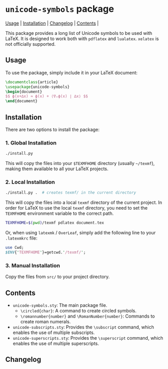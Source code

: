 # `unicode-symbols` package

[Usage](#usage) | [Installation](#installation) | [Changelog](#changelog) | [Contents](#contents) |

This package provides a long list of Unicode symbols to be used with LaTeX.
It is designed to work both with `pdflatex` and `lualatex`. `xelatex` is not officially supported.

## Usage

To use the package, simply include it in your LaTeX document:

```tex
\documentclass{article}
\usepackage{unicode-symbols}
\begin{document}
$$ ϕ(x+∆x) ≈ ϕ(x) + ⟨∇ₓϕ(x) ∣ ∆x⟩ $$
\end{document}
```

## Installation

There are two options to install the package:

### 1. Global Installation

  ```bash
  ./install.py
  ```

This will copy the files into your `$TEXMFHOME` directory (usually `~/texmf`), making them available to all your LaTeX projects.

### 2. Local Installation

```bash
./install.py .  # creates texmf/ in the current directory
```

This will copy the files into a local `texmf` directory of the current project.
In order for LaTeX to use the local `texmf` directory, you need to set the `TEXMFHOME` environment variable to the correct path.

```bash
TEXMFHOME=$(pwd)/texmf pdlatex document.tex
```

Or, when using `latexmk` / `OverLeaf`, simply add the following line to your `.latexmkrc` file:

```perl
use Cwd;
$ENV{'TEXMFHOME'}=getcwd.'/texmf/';
```

### 3. Manual Installation

Copy the files from `src/` to your project directory.

## Contents

- `unicode-symbols.sty`: The main package file.
  - `\circled{char}`: A command to create circled symbols.
  - `\romannumber{number}` and `\RomanNumber{number}`: Commands to create roman numerals.
- `unicode-subscripts.sty`: Provides the `\subscript` command, which enables the use of multiple subscripts.
- `unicode-superscripts.sty`: Provides the `\superscript` command, which enables the use of multiple superscripts.

## Changelog
